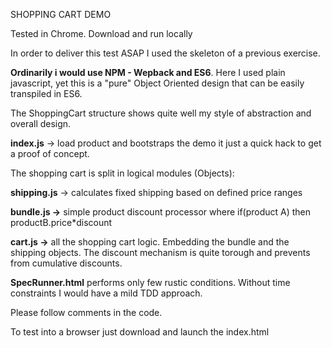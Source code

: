 SHOPPING CART DEMO 

Tested in Chrome. Download and run locally

In order to deliver this test ASAP I used the skeleton of a previous exercise.

**Ordinarily i would use NPM - Wepback and ES6**. Here I used plain javascript, yet this is a "pure" Object Oriented design that can be easily transpiled in ES6.

The ShoppingCart structure shows quite well my style of abstraction and overall design.

**index.js** -> load product and bootstraps the demo it just a quick hack to get a proof of concept.

The shopping cart is split in logical modules (Objects):

**shipping.js** -> calculates fixed shipping based on defined price ranges

**bundle.js ->** simple product discount processor where if(product A) then productB.price*discount

**cart.js ->** all the shopping cart logic. Embedding the bundle and the shipping objects. The discount mechanism is quite torough and prevents from cumulative discounts.

**SpecRunner.html** performs only few rustic conditions. Without time constraints I would have a mild TDD approach.

Please follow comments in the code.

To test into a browser just download and launch the index.html


